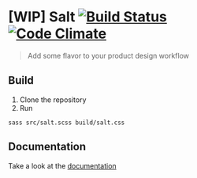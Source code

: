 # [WIP] Salt [![Build Status](https://travis-ci.org/alexandremasy/salt.svg?branch=master)](https://travis-ci.org/alexandremasy/salt) [![Code Climate](https://codeclimate.com/github/alexandremasy/salt.svg)](https://codeclimate.com/github/alexandremasy/salt)

> Add some flavor to your product design workflow

## Build

1. Clone the repository
2. Run
```
sass src/salt.scss build/salt.css
```

## Documentation

Take a look at the [documentation](https://github.com/alexandremasy/salt/wiki)
